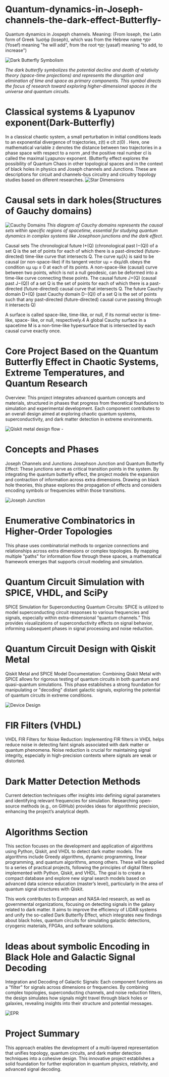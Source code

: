 # Quantum-dynamics-in-Joseph-channels-the-dark-effect-Butterfly-
Quantum dynamics in Jospeph channels. 
Meaning: (From Ioseph, the Latin form of Greek Ἰωσήφ (Ioseph), which was from the Hebrew name יוֹסֵף (Yosef) meaning "he will add", from the root יָסַף (yasaf) meaning "to add, to increase")

![Dark Butterfly Symbolism](https://github.com/victor0989/Quantum-dynamics-in-Joseph-channels-the-dark-effect-Butterfly-/blob/main/images/Casusal_sets/Dark.png?raw=true)

*The dark butterfly symbolizes the potential decline and death of relativity theory (space-time projections) and represents the disruption and elimination of time and space as primary components. This symbol directs the focus of research toward exploring higher-dimensional spaces in the universe and quantum circuits.*


# Classical systems & Lyapunov exponent(Dark-Butterfly)
In a classical chaotic system, a small perturbation in initial conditions leads to an exponential divergence of trajectories, z(t) e clt z(0) . Here, one mathematical variable z denotes the distance between two
trajectories in a phase space with respect to a norm ,and the positive real number cl is called the maximal Lyapunov exponent. (Butterfly effect explores the possibility of Quantum Chaos in other topological spaces and in the context of black holes in physics and Joseph channels and Junctions. These are descriptions for circuit and channels-bus circuitry and circuitry topology studies based on diferent researches. 
![Star Dimensions](https://github.com/victor0989/Quantum-dynamics-in-Joseph-channels-the-dark-effect-Butterfly-/blob/main/Star_dimensions.png)

 
# Causal sets in dark holes(Structures of Gauchy domains)
![Cauchy Domains](https://github.com/victor0989/Quantum-dynamics-in-Joseph-channels-the-dark-effect-Butterfly-/blob/main/images/Casusal_sets/Cauchydomains.png?raw=true)
*This diagram of Cauchy domains represents the causal sets within specific regions of spacetime, essential for studying quantum dynamics in complex systems like Josephson junctions and the dark effect.*

Causal sets The chronological future I+(Q) (chronological past I−(Q)) of a set Q is the set of points for
each of which there is a past-directed (future-directed) time-like curve that intersects Q. The curve xμ(λ) is said to be causal (or non-space-like) if its tangent vector uμ = dxμ/dλ
obeys the condition uμ uμ ≤ 0 at each of its points. A non-space-like (causal) curve between two points, which is not a null geodesic, can be deformed into a time-like curve connecting
these points. The causal future J+(Q) (causal past J−(Q)) of a set Q is the set of points for each of which there is a past-directed (future-directed) causal curve that intersects Q. The future
Cauchy domain D+(Q) (past Cauchy domain D−(Q)) of a set Q is the set of points such that any past-directed (future-directed) causal curve passing through it intersects Q)

A surface  is called space-like, time-like, or null, if its normal vector is time-like, space-
like, or null, respectively.4 A global Cauchy surface in a spacetime M is a non-time-like hypersurface that is intersected by each causal curve exactly once.

# Core Project Based on the Quantum Butterfly Effect in Chaotic Systems, Extreme Temperatures, and Quantum Research
Overview:
This project integrates advanced quantum concepts and materials, structured in phases that progress from theoretical foundations to simulation and experimental development. Each component contributes to an overall design aimed at exploring chaotic quantum systems, superconductivity, and dark matter detection in extreme environments.

![Qiskit metal design flow -](https://github.com/victor0989/Quantum-dynamics-in-Joseph-channels-the-dark-effect-Butterfly-/blob/main/images/Casusal_sets/QiskitMetal.png?raw=true)


# Concepts and Phases
Joseph Channels and Junctions
Josephson Junction and Quantum Butterfly Effect: These junctions serve as critical transition points in the system. By integrating the quantum butterfly effect, the project models the expansion and contraction of information across extra dimensions. Drawing on black hole theories, this phase explores the propagation of effects and considers encoding symbols or frequencies within those transitions.

![Joseph Junction](https://github.com/victor0989/Quantum-dynamics-in-Joseph-channels-the-dark-effect-Butterfly-/blob/main/images/Casusal_sets/JosephJuntion.png)


# Enumerative Combinatorics in Higher-Order Topologies
This phase uses combinatorial methods to organize connections and relationships across extra dimensions or complex topologies. By mapping multiple "paths" for information flow through these spaces, a mathematical framework emerges that supports circuit modeling and simulation.

# Quantum Circuit Simulation with SPICE, VHDL, and SciPy
SPICE Simulation for Superconducting Quantum Circuits: SPICE is utilized to model superconducting circuit responses to various frequencies and signals, especially within extra-dimensional “quantum channels.” This provides visualizations of superconductivity effects on signal behavior, informing subsequent phases in signal processing and noise reduction.

# Quantum Circuit Design with Qiskit Metal
Qiskit Metal and SPICE Model Documentation: Combining Qiskit Metal with SPICE allows for rigorous testing of quantum circuits in both quantum and quasi-quantum simulations. This phase establishes a strong foundation for manipulating or "decoding" distant galactic signals, exploring the potential of quantum circuits in extreme conditions.

![Device Design](https://github.com/victor0989/Quantum-dynamics-in-Joseph-channels-the-dark-effect-Butterfly-/blob/main/images/Casusal_sets/DeviceDesign.png)

# FIR Filters (VHDL)
VHDL FIR Filters for Noise Reduction: Implementing FIR filters in VHDL helps reduce noise in detecting faint signals associated with dark matter or quantum phenomena. Noise reduction is crucial for maintaining signal integrity, especially in high-precision contexts where signals are weak or distorted.

# Dark Matter Detection Methods
Current detection techniques offer insights into defining signal parameters and identifying relevant frequencies for simulation. Researching open-source methods (e.g., on GitHub) provides ideas for algorithmic precision, enhancing the project’s analytical depth.

# Algorithms Section

This section focuses on the development and application of algorithms using Python, Qiskit, and VHDL to detect dark matter models. The algorithms include Greedy algorithms, dynamic programming, linear programming, and quantum algorithms, among others. These will be applied to a series of practical projects, following the principles of digital filters implemented with Python, Qiskit, and VHDL. The goal is to create a compact database and explore new signal search models based on advanced data science education (master’s level), particularly in the area of quantum signal structures with Qiskit.

This work contributes to European and NASA-led research, as well as governmental organizations, focusing on detecting signals in the galaxy related to dark matter. It aims to improve the efficiency of LIDAR systems and unify the so-called Dark Butterfly Effect, which integrates new findings about black holes, quantum circuits for simulating galactic detections, cryogenic materials, FPGAs, and software solutions.

# Ideas about symbolic Encoding in Black Hole and Galactic Signal Decoding
Integration and Decoding of Galactic Signals: Each component functions as a "filter" for signals across dimensions or frequencies. By combining complex topologies, superconducting channels, and noise reduction filters, the design simulates how signals might travel through black holes or galaxies, revealing insights into their structure and potential messages.

![EPR](https://github.com/victor0989/Quantum-dynamics-in-Joseph-channels-the-dark-effect-Butterfly-/blob/main/images/Casusal_sets/EPR_description.png?raw=true)


# Project Summary
This approach enables the development of a multi-layered representation that unifies topology, quantum circuits, and dark matter detection techniques into a cohesive design. This innovative project establishes a solid foundation for further exploration in quantum physics, relativity, and advanced signal decoding.

